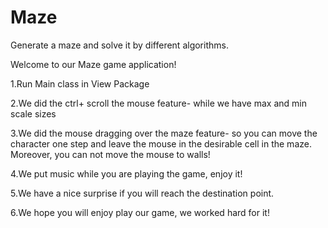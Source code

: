 # Maze
Generate a maze and solve it by different algorithms.

Welcome to our Maze game application!

1.Run Main class in View Package

2.We did the ctrl+ scroll the mouse feature- while we have max and min scale sizes 

3.We did the mouse dragging over the maze feature- so you can move the character one step and leave the mouse in the desirable cell in the maze.
  Moreover, you can not move the mouse to walls!
  
4.We put music while you are playing the game, enjoy it!

5.We have a nice surprise if you will reach the destination point.

6.We hope you will enjoy play our game, we worked hard for it!
